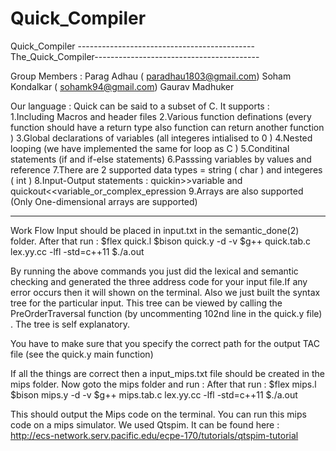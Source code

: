 # Quick_Compiler
Quick_Compiler
--------------------------------------------The_Quick_Compiler-----------------------------------------

Group Members : Parag Adhau     ( paradhau1803@gmail.com)
                Soham Kondalkar ( sohamk94@gmail.com)
             	Gaurav Madhuker
             
Our language : Quick can be said to a subset of C.
It supports :  
1.Including Macros and header files
2.Various function definations (every function should have a return type also function can return another function )
3.Global declarations of variables (all integeres intialised to 0 )
4.Nested looping (we have implemented the same for loop as C )
5.Conditinal statements (if and if-else statements)
6.Passsing variables by values and reference
7.There are 2 supported data types = string ( char ) and integeres ( int )
8.Input-Output statements : quickin>>variable and quickout<<variable_or_complex_epression
9.Arrays are also supported (Only One-dimensional arrays are supported)


------------------------------------------------------------------------------------------------------------------
Work Flow
Input should be placed in input.txt in the semantic_done(2) folder.
After that run :
$flex quick.l
$bison quick.y -d -v
$g++ quick.tab.c lex.yy.cc -lfl -std=c++11
$./a.out



By running the above commands you just did the lexical and semantic checking and generated the three address code for 
your input file.If any error occurs then it will shown on the terminal.
Also we just built the syntax tree for the particular input. This tree can be viewed by calling the PreOrderTraversal 
function (by uncommenting 102nd line in the quick.y file) . The tree is self explanatory.

You have to make sure that you specify the correct path for the output TAC file (see the quick.y main function)

If all the things are correct then a input_mips.txt  file should be created in the mips folder.
Now goto the mips folder and run :
After that run :
$flex mips.l
$bison mips.y -d -v
$g++ mips.tab.c lex.yy.cc -lfl -std=c++11
$./a.out

This should output the Mips code on the terminal.
You can run this mips code on a mips simulator. We used Qtspim. It can be found here : 
http://ecs-network.serv.pacific.edu/ecpe-170/tutorials/qtspim-tutorial
